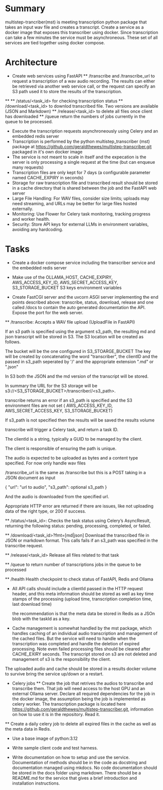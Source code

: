 # Summary

multistep-trancriber(mst)  is meeting transcription python package that takes an input wav file and creates a transcript.
Create a service as a docker image that exposes this transcriber using docker. Since  transcription can take a few minutes the service must be asynchroneous. These set of all services are tied together using docker compose.

# Architecture

* Create web services using FastAPI
** /transcribe and /transcribe_url to request a transcription of a wav audio recording. The results can either be retrieved via another web service call, or the request can specify an S3 path used it to store the results of the transcription.
   
** 
** /status/<task_id> for checking transcription status
** /download/<task_id> to downlod transcribed file. Two versions are available (JSON and Markdown)
** /release/<task_id> to delete all files once client has downloaded
** /queue  return the numbers of jobs currently in the queue to be processed.
* Execute the transcription requests asynchroneously using Celery and an embedded redis server
* Transcription is performed by the python multistep_transcriber (mst) package at  https://github.com/geraldthewes/multistep-transcriber.git packaged in it's own docker image
* The service is not meant to scale in itself and the expecation is the server is only processing a single request at the time (but can enqueue many requests)
* Transcription files are only kept for 7 days (a configurable parameter named CACHE_EXPIRY in seconds)
* Storage for raw transcription file and transcribed result should be stored in a cache directory that is shared between the job and the FastAPI web server
* Large File Handling: For WAV files, consider size limits; uploads may need streaming, and URLs may be better for large files hosted externally.
* Monitoring: Use Flower for Celery task monitoring, tracking progress and worker health.
* Security: Store API keys for external LLMs in environment variables, avoiding any hardcoding.

# Tasks

* Create a docker compose service including the transcriber service and the embedded redis server

* Make use of the OLLAMA_HOST, CACHE_EXPIRY, AWS_ACCESS_KEY_ID, AWS_SECRET_ACCESS_KEY, S3_STORAGE_BUCKET  S3 keys  environment variables

* Create FastCGI server and the uvcorn ASGI server  implementing the end points described above: transcribe, status, download, release and one called /docs to contain the auto generated documentation the API. Expose the port for the web server.

** /transcribe: Accepts a WAV file upload (UploadFile in FastAPI) 

If an s3 path is specified using the argument s3_path, the resulting md and json transcript will be stored in S3. The
S3 location will be created as follows.
  
  The bucket will be the one configured in S3_STOARGE_BUCKET
  The key will be created by concatenating the word "transcriber", the clientID and the passed in s3_path seperated by '/' and the appropriate extension ".md" or ".json"

  In S3 both the JSON and the md version of the transcript will be stored.

  In summary the URL for the S3 storage will be s3://<S3_STORAGE_BUCKET>/transcriber/<clientID>/<s3_path>.<extension>


  transcribe returns an error if an s3_path is specified and the S3 environment files are not set ( AWS_ACCESS_KEY_ID, AWS_SECRET_ACCESS_KEY, S3_STORAGE_BUCKET)

 If s3_path is not specified then the results will be saved the results volume
 
 transcribe will trigger a Celery task, and return a task ID. 

 The clientId is a string, typically a GUID to be managed by the client.

 The client is responsible of ensuring the path is unique.



 The audio is expected to be uploaded as bytes and a content type specified. For now only handle wav files
 
/transcribe_url is the same as /transcribe but this is a POST taking in a JSON document as input

{
 "url": "url to audio",
 "s3_path": optional s3_path
}

And the audio is downloaded from the specified url.

Appropriate HTTP error are returned if there are issues, like not uploading data of the right type, or 200 if success.

** /status/<task_id>: Checks the task status using Celery’s AsyncResult, returning the following status: pending, processing, completed, or failed.

** /download/<task_id>?fmt=[md|json]  Download the transcribed file in JSON or markdown format. This calls fails if an s3_path was specified in the transcribe request.

** /release/<task_id>  Release all files related to that task 

** /queue to return number of transcriptions jobs in the queue to be processed

** /health Health checkpoint to check status of FastAPI, Redis and Ollama

* All API calls should include a clientId passed in the HTTP request header, and this meta information should be stored as well as key time stamps of the processing (upload time, transcription completion time, last download time) 

  the recommendation is that the meta data be stored in Redis as a JSOn blob with the taskId as a key. 

* Cache management is somewhat handled by the mst package, which handles caching of an individual audio transcription and management of the cached files. But the service will need to handle when the transcription was completed and handle the deletion of expired processing. Note even failed processing files should be cleared after CACHE_EXIRY seconds. The transcript stored on s3 are not deleted and management of s3 is the responsibility the client.

The uploaded audio and cache should be stored in a results docker volume to survive bring the service up/down or a restart.

* Celery jobs 
** Create the job that retrives the audios to transcribe and transcribe them. That job will need access to the host GPU and an external Ollama server. 
  Declare all required dependencies for the job in the docker image, the assumption being the job is implemented as celery worker.  The transcription package is located here https://github.com/geraldthewes/multistep-transcriber.git, information on how to use it is in the repository. Read it.

**  Create a daily celery job to delete all expired files in the cache as well as the meta data in Redis.

* Use a base image of python:3.12

* Write sample client code and test harness.

* Write documentation on how to setup and use the service. Documentation of methods should be in  the code as docstring and documentation managed using mkdocs. No code documentation should be stored in the docs folder using markdown. There should be a README.md for the service that gives a brief introduction and installation instructions.





